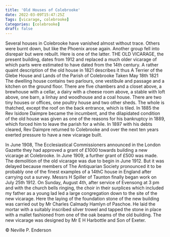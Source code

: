 ```yaml
---
title: 'Old Houses of Colebrooke'
date: 2022-03-09T15:47:25Z
Tags: [vicarage, colebrooke]
Categories: [colebrooke]
draft: false
---
```


Several houses in Colebrooke have vanished almost without trace. Others were burnt down, but like the Phoenix arose again. Another group fell into disrepair but were rebuilt. Here is one of the latter. THE OLD VICARAGE, the present building, dates from 1912 and replaced a much older vicarage of which parts were estimated to have dated from the 14th century. A rather quaint description of the old house in 1821 describes it thus A Terrier of the Glebe House and Lands of the Parish of Colebrooke Taken May 18th 1821 The dwelling house contains two parlours, one vestibule and passage and a kitchen on the ground floor. There are five chambers and a closet above, a brewhouse with a cellar, a dairy with a cheese room above, a stable with loft above, one barn, a linhay and woodhouse and a coal house. There are two tiny houses or offices, one poultry house and two other sheds. The whole is thatched, except the roof on the back entrance, which is tiled. In 1885 the Rev Isidore Daimpre became the incumbent, and the dilapidated condition of the old house was given as one of the reasons for his bankruptcy in 1889, which forced him to leave the parish for a while. In 1897 with his debts cleared, Rev Daimpre returned to Colebrooke and over the next ten years exerted pressure to have a new vicarage built. 

In June 1908, The Ecclesiastical Commissioners announced in the London Gazette they had approved a grant of £1000 towards building a new vicarage at Colebrooke. In June 1909, a further grant of £500 was made. The demolition of the old vicarage was due to begin in June 1912. But it was delayed because members of The Antiquarian Society pronounced it to be probably one of the finest examples of a 14thC house in England after carrying out a survey. Messrs H Spiller of Taunton finally began work on July 25th 1912. On Sunday, August 4th, after service of Evensong at 3 pm and with the church bells ringing, the choir in their surplices which included my father as a young lad led a large congregation down to the site of the new vicarage. Here the laying of the foundation stone of the new building was carried out by Mr Charles Calmady Hamlyn of Paschoe. He laid the mortar with a suitably inscribed silver trowel and tapped the stone in place with a mallet fashioned from one of the oak beams of the old building. The new vicarage was designed by Mr E H Harbottle and Son of Exeter.

© Neville P. Enderson
